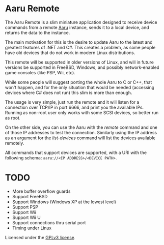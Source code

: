 Aaru Remote
====================

The Aaru Remote is a slim miniature application designed to receive device commands from a remote [Aaru](https://github.com/aaru-dps/Aaru)
instance, sends it to a local device, and returns the data to the instance.

The main motivation for this is the desire to update Aaru to the latest and greatest features of .NET and C#.
This creates a problem, as some people have old devices that do not work in modern Linux distributions.

This remote will be supported in older versions of Linux, and will in future versions be supported in FreeBSD, Windows, and possibly
network-enabled game consoles (like PSP, Wii, etc).

While some people will suggest porting the whole Aaru to C or C++, that won't happen, and for the only situation that
would be needed (accessing devices where C# does not run) this slim is more than enough.

The usage is very simple, just run the remote and it will listen for a connection over TCP/IP in port 6666, and print you
the available IPs. Running as non-root user only works with some SCSI devices, so better run as root.

On the other side, you can use the Aaru with the *remote* command and one of those IP addresses to test the
connection. Similarly using the IP address as an argument for the *list-devices* command will list the devices available
remotely.

All commands that support devices are supported, with a URI with the following schema:
`aaru://<IP ADDRESS>/<DEVICE PATH>`.

TODO
====
- More buffer overflow guards
- Support FreeBSD
- Support Windows (Windows XP at the lowest level)
- Support PSP
- Support Wii
- Support Wii U
- Support connections thru serial port
- Timing under Linux

Licensed under the [GPLv3 license](LICENSE.md).
